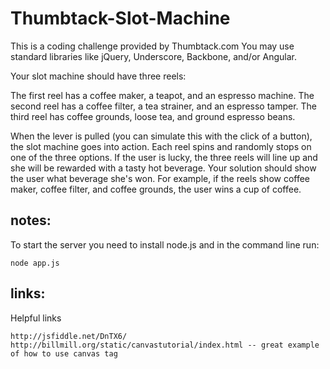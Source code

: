 # Thumbtack-Slot-Machine
This is a coding challenge provided by Thumbtack.com 
You may use standard libraries like jQuery, Underscore, Backbone, and/or Angular.

Your slot machine should have three reels:

  The first reel has a coffee maker, a teapot, and an espresso machine.
  The second reel has a coffee filter, a tea strainer, and an espresso tamper.
  The third reel has coffee grounds, loose tea, and ground espresso beans.

When the lever is pulled (you can simulate this with the click of a button), the slot machine goes into action. Each reel spins and randomly stops on one of the three options. If the user is lucky, the three reels will line up and she will be rewarded with a tasty hot beverage. Your solution should show the user what beverage she's won. For example, if the reels show coffee maker, coffee filter, and coffee grounds, the user wins a cup of coffee.


notes:
--------
To start the server you need to install node.js and in the command line run:

	node app.js

links:
------
Helpful links

	http://jsfiddle.net/DnTX6/
	http://billmill.org/static/canvastutorial/index.html -- great example of how to use canvas tag
